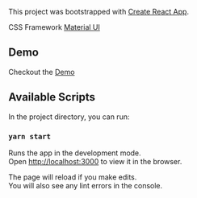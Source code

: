 This project was bootstrapped with [Create React App](https://github.com/facebook/create-react-app).

CSS Framework [Material UI](https://material-ui.com)

## Demo
Checkout the [Demo](https://shabnam701.github.io/product-comparison)

## Available Scripts

In the project directory, you can run:

### `yarn start`

Runs the app in the development mode.<br />
Open [http://localhost:3000](http://localhost:3000) to view it in the browser.

The page will reload if you make edits.<br />
You will also see any lint errors in the console.
